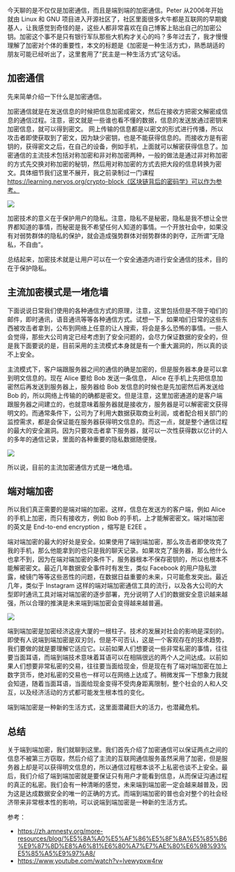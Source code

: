 今天聊的是不仅仅是加密通信，而且是端到端的加密通信。Peter 从2006年开始就由 Linux 和 GNU 项目进入开源社区了，社区里面很多大牛都是互联网的早期奠基人，让我感觉到奇怪的是，这些人都非常喜欢在自己博客上贴出自己的加密公钥。加密这个事不是只有银行军队那些大机构才关心的吗？多年过去了，我才慢慢理解了加密对个体的重要性，本文的标题是《加密是一种生活方式》，熟悉胡适的朋友可能已经听出了，这里套用了“民主是一种生活方式”这句话。

## 加密通信

先来简单介绍一下什么是加密通信。

加密通信就是在发送信息的时候把信息加密成密文，然后在接收方把密文解密成信息的通信过程。注意，密文就是一些谁也看不懂的数据，信息的发送放通过密钥来加密信息，就可以得到密文。
网上传输的信息都是以密文的形式进行传播，所以攻击者即使获取到了密文，因为缺少密钥，也是不能获得信息的。而接收方是有密钥的，获得密文之后，在自己的设备，例如手机，上面就可以解密获得信息了。加密通信的主流技术包括对称加密和非对称加密两种，一般的做法是通过非对称加密的方式先交换对称加密的秘钥，然后用对称加密的方式去把大段的信息转换为密文。具体细节我们这里不展开，我之前录制过一门课程 https://learning.nervos.org/crypto-block《区块链背后的密码学》可以作为参考。

![](https://img.haoqicat.com/2018112201.jpg)

加密技术的意义在于保护用户的隐私。注意，隐私不是秘密，隐私是我不想让全世界都知道的事情，而秘密是我不希望任何人知道的事情。一个开放社会中，如果没有对弱势群体的隐私的保护，就会造成强势群体对弱势群体的剥夺，正所谓”无隐私，不自由“。

总结起来，加密技术就是让用户可以在一个安全通道内进行安全通信的技术，目的在于保护隐私。

## 主流加密模式是一堵危墙

下面说说日常我们使用的各种通信方式的原理，注意，这里包括但是不限于咱们的邮件，即时通讯，语音通讯等等各种通信方式。试想一下，如果咱们日常的这些东西被攻击者拿到，公布到网络上任意的让人搜索，将会是多么恐怖的事情。一些人会觉得，那些大公司肯定已经考虑到了安全问题的，会尽力保证数据的安全的，但是我下面要说的是，目前采用的主流模式本身就是有一个重大漏洞的，所以真的谈不上安全。

主流模式下，客户端跟服务器之间的通信的确是加密的，但是服务器本身是可以拿到明文信息的。现在 Alice 要给 Bob 发送一条信息， Alice 在手机上先把信息加密然后再发送到服务器上，服务器给 Bob 发信息的时候也是先加密然后再发送给 Bob 的，所以网络上传输的的确都是密文。但是注意，这里加密通道的是客户端跟服务器之间建立的，也就意味着服务器就是接收方，服务器是可以解密密文获得明文的。而通常条件下，公司为了利用大数据获取商业利润，或者配合相关部门的监控需求，都是会保证能在服务器获得明文信息的。而这一点，就是整个通信过程的最大的安全漏洞。因为只要攻击者拿下服务器，就可以一次性获得数以亿计的人的多年的通信记录，里面的各种重要的隐私数据随便搜。

![](https://img.haoqicat.com/2018112202.jpg)


所以说，目前的主流加密通信方式是一堵危墙。

## 端对端加密

所以我们真正需要的是端对端的加密。这样，信息在发送方的客户端，例如 Alice 的手机上加密，而只有接收方，例如 Bob 的手机，上才能解密密文。端对端加密的英文是 End-to-end encryption ，缩写是 E2EE 。

端对端加密的最大的好处是安全。如果使用了端到端加密，那么攻击者即使攻克了我的手机，那么他能拿到的也只是我的聊天记录。如果攻克了服务器，那么他什么也拿不到，因为在端对端加密的条件下，服务器根本不保存密钥的，所以也根本不能解密密文。最近几年数据安全事件时有发生，类似 Facebook 的用户隐私泄露，棱镜门等等这些恶性的问题，在数据日益重要的未来，只可能愈发突出。最近几年，类似于 Instagram 这样的端对端加密通信工具的流行，以及各大公司的大型即时通讯工具对端对端加密的逐步部署，充分说明了人们的数据安全意识越来越强，所以合理的推演是未来端到端加密会变得越来越普遍。

![](https://img.haoqicat.com/2018112203.jpg)


端到端加密是加密经济这座大厦的一根柱子。技术的发展对社会的影响是深刻的。即使有人说端到端加密是双刃剑，但是不可否认，这是一个客观存在的技术趋势，我们要做的就是要理解它适应它。以前如果人们想要说一些非常私密的事情，往往要当面耳语，而端到端技术意味着耳语可以在相隔很远的两个人之间达成。以前如果人们想要非常私密的交易，往往要当面给现金，但是现在有了端对端加密在加上数字货币，绝对私密的交易也一样可以在网络上达成了。稍微发挥一下想象力我就会知道，随着当面耳语，当面给现金变得不受肉身距离限制，整个社会的人和人交互，以及经济活动的方式都可能发生根本性的变化。

端到端加密是一种新的生活方式，这里面潜藏巨大的活力，也潜藏危机。

## 总结

关于端到端加密，我们就聊到这里。我们首先介绍了加密通信可以保证两点之间的信息不被第三方窃取，然后介绍了主流的互联网通信服务虽然采用了加密，但是服务器上却是可以获得明文信息的，所以通信过程根本谈不上私密也谈不上安全。最后，我们介绍了端到端加密就是要保证只有用户才能看到信息，从而保证沟通过程的真正的私密。我们会有一种清晰的感觉，未来端到端加密一定会越来越普及，因为这是达成数据安全的唯一的正确的方式。而端到端加密的普也会对整个的社会经济带来非常根本性的影响，可以说端到端加密是一种新的生活方式。

参考：

- https://zh.amnesty.org/more-resources/blog/%E5%8A%A0%E5%AF%86%E5%8F%8A%E5%85%B6%E9%87%8D%E8%A6%81%E6%80%A7%E7%AE%80%E6%98%93%E5%85%A5%E9%97%A8/
- https://www.youtube.com/watch?v=lvewypxw4rw
